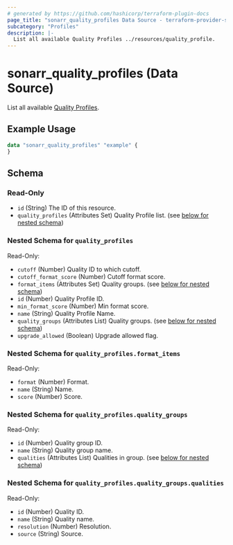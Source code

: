 ```yaml
---
# generated by https://github.com/hashicorp/terraform-plugin-docs
page_title: "sonarr_quality_profiles Data Source - terraform-provider-sonarr"
subcategory: "Profiles"
description: |-
  List all available Quality Profiles ../resources/quality_profile.
---
```


# sonarr_quality_profiles (Data Source)

<!-- subcategory:Profiles -->
List all available [Quality Profiles](../resources/quality_profile).

## Example Usage

```terraform
data "sonarr_quality_profiles" "example" {
}
```

<!-- schema generated by tfplugindocs -->
## Schema

### Read-Only

- `id` (String) The ID of this resource.
- `quality_profiles` (Attributes Set) Quality Profile list. (see [below for nested schema](#nestedatt--quality_profiles))

<a id="nestedatt--quality_profiles"></a>
### Nested Schema for `quality_profiles`

Read-Only:

- `cutoff` (Number) Quality ID to which cutoff.
- `cutoff_format_score` (Number) Cutoff format score.
- `format_items` (Attributes Set) Quality groups. (see [below for nested schema](#nestedatt--quality_profiles--format_items))
- `id` (Number) Quality Profile ID.
- `min_format_score` (Number) Min format score.
- `name` (String) Quality Profile Name.
- `quality_groups` (Attributes List) Quality groups. (see [below for nested schema](#nestedatt--quality_profiles--quality_groups))
- `upgrade_allowed` (Boolean) Upgrade allowed flag.

<a id="nestedatt--quality_profiles--format_items"></a>
### Nested Schema for `quality_profiles.format_items`

Read-Only:

- `format` (Number) Format.
- `name` (String) Name.
- `score` (Number) Score.


<a id="nestedatt--quality_profiles--quality_groups"></a>
### Nested Schema for `quality_profiles.quality_groups`

Read-Only:

- `id` (Number) Quality group ID.
- `name` (String) Quality group name.
- `qualities` (Attributes List) Qualities in group. (see [below for nested schema](#nestedatt--quality_profiles--quality_groups--qualities))

<a id="nestedatt--quality_profiles--quality_groups--qualities"></a>
### Nested Schema for `quality_profiles.quality_groups.qualities`

Read-Only:

- `id` (Number) Quality ID.
- `name` (String) Quality name.
- `resolution` (Number) Resolution.
- `source` (String) Source.
